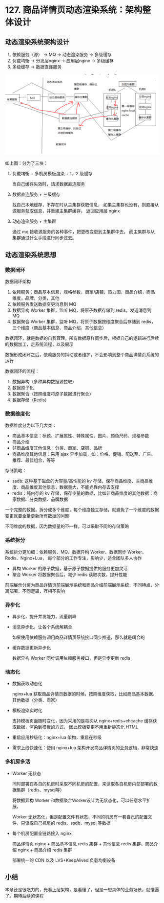 # 127. 商品详情页动态渲染系统：架构整体设计

## 动态渲染系统架构设计

1. 依赖服务（源） -> MQ -> 动态渲染服务 -> 多级缓存
2. 负载均衡 -> 分发层nginx -> 应用层nginx -> 多级缓存
3. 多级缓存 -> 数据直连服务

![](./assets/markdown-img-paste-20190710224921370.png)

如上图：分为了三块：

1. 负载均衡 + 多机房模板渲染 + 1、2 级缓存

    当自己缓存失效时，请求数据直连服务
2. 数据直连服务 + 三级缓存

    找自己本地缓存，不存在时从主集群获取信息，
    如果主集群也没有，则直接从源服务获取信息，并重建主集群缓存，
    返回应用层 nginx
3. 动态渲染服务 + 主集群

    通过 mq 接收源服务的各种事件，把更改变更到主集群中去，
    而主集群与从集群通过什么手段进行同步过去。

## 动态渲染系统思想

### 数据闭环
数据闭环架构

1. 依赖服务：商品基本信息，规格参数，商家/店铺，热力图，商品介绍，商品维度，品牌，分类，其他
2. 依赖服务发送数据变更消息到 MQ
3. 数据异构 Worker 集群，监听 MQ，将原子数据存储到 redis，发送消息到 MQ
4. 数据聚合 Worker 集群，监听 MQ，将原子数据按维度聚合后存储到 redis，三个维度（商品基本信息、商品介绍、其他信息）

数据闭环，就是数据的自我管理，所有数据原样同步后，根据自己的逻辑进行后续的数据加工，走系统流程，以及展示

数据形成闭环之后，依赖服务的抖动或者维护，不会影响到整个商品详情页系统的运行

数据闭环的流程：

1. 数据异构（多种异构数据源拉取）
2. 数据原子化
3. 数据聚合（按照维度将原子数据进行聚合）
3. 数据存储（Redis）

### 数据维度化

数据维度分为以下几大类：

- 商品基本信息：标题、扩展属性、特殊属性、图片、颜色尺码、规格参数
- 商品介绍
- 非商品维度其他信息：分类、商家、店铺、品牌
- 商品维度其他信息：采用 ajax 异步加载，如：价格、促销、配送至、广告、推荐、最佳组合，等等

存储策略：

- ssdb: 这种基于磁盘的大容量/高性能的 kv 存储，保存商品维度、主商品维度、商品维度其他信息，数据量大，不能光靠内存去支撑
- redis：纯内存的 kv 存储，保存少量的数据，比如非商品维度的其他数据：商家数据、分类数据、品牌数据

一个完整的数据，拆分成多个维度，每个维度独立存储，就避免了一个维度的数据变更就要全量更新所有数据的问题

不同维度的数据，因为数据量的不一样，可以采取不同的存储策略

### 系统拆分
系统拆分更加细：依赖服务、MQ、数据异构 Worker、数据同步 Worker、Redis、Nginx+Lua，
每个部分的工作专注，影响少，适合团队多人协作

- 异构 Worker 的原子数据，基于原子数据提供的服务更加灵活
- 聚合 Worker 将数据聚合后，减少 redis 读取次数，提升性能

前端展示分离为商品详情页前端展示系统和商品介绍前端展示系统，不同特点，分离部署，不同逻辑，互相不影响

### 异步化
- 异步化，提升并发能力，流量削峰
- 消息异步化，让各个系统解耦合

    如果使用依赖服务调用商品详情页系统接口同步推送，那么就是耦合的

- 缓存数据更新异步化

    数据异构 Worker 同步调用依赖服务接口，但是异步更新 redis

### 动态化
- 数据获取动态化

    nginx+lua 获取商品详情页数据的时候，按照维度获取，比如商品基本数据、其他数据（分类、商家）
- 模板渲染实时化

    支持模板页面随时变化，因为采用的是每次从 nginx+redis+ehcache 缓存获取数据，渲染到模板的方式，
    因此模板变更不用重新静态化 HTML
- 重启应用秒级化：nginx+lua 架构，重启在秒级
- 需求上线快速化：使用 nginx+lua 架构开发商品详情页的业务逻辑，非常快速

### 多机房多活
- Worker 无状态

    同时部署在各自的机房时采取不同机房的配置，来读取各自机房内部部署的数据集群（redis、mysql等）

    将数据异构 Worker 和数据聚合Worker设计为无状态化，可以任意水平扩展，

    Worker 无状态化，但是配置文件有状态，不同的机房有一套自己的配置文件，只读取自己机房的 redis、ssdb、mysql 等数据
- 每个机房配置全链路接入 nginx

    商品详情页 nginx + 商品基本信息 redis 集群 + 其他信息 redis 集群、商品介绍 nginx + 商品介绍 redis 集群

    部署统一的 CDN 以及 LVS+KeepAlived 负载均衡设备

## 小结
本章还是很吃力的，光看上层架构，是看懂了，但是一想具体的业务场景，就懵逼了。期待后续的课程
